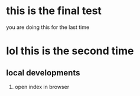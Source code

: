 # this is the final test 



you are doing this for the last time 





# lol this is the second time 



## local developments 

1. open index in browser 